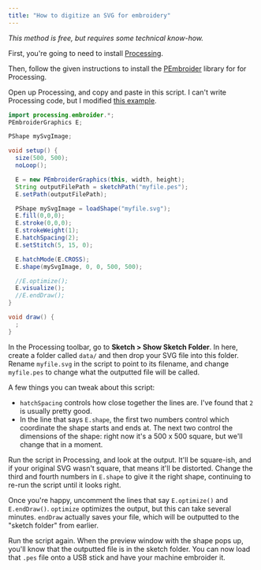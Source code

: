 ```yaml
---
title: "How to digitize an SVG for embroidery"
---
```

_This method is free, but requires some technical know-how._

First, you're going to need to install [Processing](https://processing.org/).

Then, follow the given instructions to install the [PEmbroider](https://github.com/CreativeInquiry/PEmbroider) library for for Processing.

Open up Processing, and copy and paste in this script. I can't write Processing code, but I modified [this example](https://github.com/CreativeInquiry/PEmbroider/blob/master/examples/PEmbroider_svg_image/PEmbroider_svg_image.pde).

```java
import processing.embroider.*;
PEmbroiderGraphics E;

PShape mySvgImage;

void setup() {
  size(500, 500);
  noLoop();

  E = new PEmbroiderGraphics(this, width, height);
  String outputFilePath = sketchPath("myfile.pes");
  E.setPath(outputFilePath);

  PShape mySvgImage = loadShape("myfile.svg");
  E.fill(0,0,0);
  E.stroke(0,0,0);
  E.strokeWeight(1);
  E.hatchSpacing(2);
  E.setStitch(5, 15, 0);

  E.hatchMode(E.CROSS);
  E.shape(mySvgImage, 0, 0, 500, 500);

  //E.optimize();
  E.visualize();
  //E.endDraw();
}

void draw() {
  ;
}
```

In the Processing toolbar, go to **Sketch > Show Sketch Folder**. In here, create a folder called `data/` and then drop your SVG file into this folder. Rename `myfile.svg` in the script to point to its filename, and change `myfile.pes` to change what the outputted file will be called.

A few things you can tweak about this script:
- `hatchSpacing` controls how close together the lines are. I've found that `2` is usually pretty good.
- In the line that says `E.shape`, the first two numbers control which coordinate the shape starts and ends at. The next two control the dimensions of the shape: right now it's a 500 x 500 square, but we'll change that in a moment.

Run the script in Processing, and look at the output. It'll be square-ish, and if your original SVG wasn't square, that means it'll be distorted. Change the third and fourth numbers in `E.shape` to give it the right shape, continuing to re-run the script until it looks right.

Once you're happy, uncomment the lines that say `E.optimize()` and `E.endDraw()`. `optimize` optimizes the output, but this can take several minutes. `endDraw` actually saves your file, which will be outputted to the "sketch folder" from earlier.

Run the script again. When the preview window with the shape pops up, you'll know that the outputted file is in the sketch folder. You can now load that `.pes` file onto a USB stick and have your machine embroider it.
